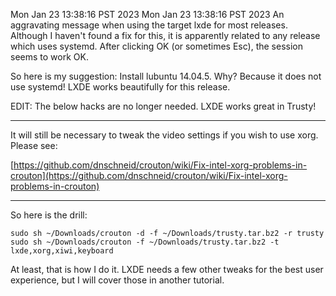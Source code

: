 Mon Jan 23 13:38:16 PST 2023
Mon Jan 23 13:38:16 PST 2023
An aggravating message when using the target lxde for most releases. Although I haven't found a fix for this, it is apparently related to any release which uses systemd. After clicking OK (or sometimes Esc), the session seems to work OK.

So here is my suggestion: Install lubuntu 14.04.5. Why? Because it does not use systemd! LXDE works beautifully for this release.

EDIT: The below hacks are no longer needed. LXDE works great in Trusty!


***

It will still be necessary to tweak the video settings if you wish to use xorg. Please see:  

[https://github.com/dnschneid/crouton/wiki/Fix-intel-xorg-problems-in-crouton](https://github.com/dnschneid/crouton/wiki/Fix-intel-xorg-problems-in-crouton)


***


So here is the drill:

    sudo sh ~/Downloads/crouton -d -f ~/Downloads/trusty.tar.bz2 -r trusty  
    sudo sh ~/Downloads/crouton -f ~/Downloads/trusty.tar.bz2 -t lxde,xorg,xiwi,keyboard

At least, that is how I do it. LXDE needs a few other tweaks for the best user experience, but I will cover those in another tutorial.